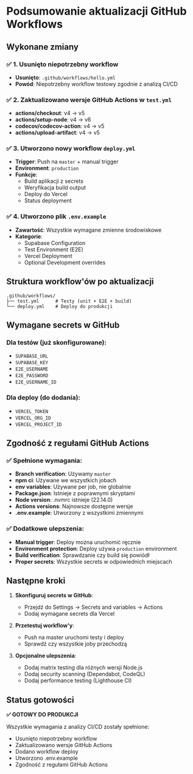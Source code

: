 # Podsumowanie aktualizacji GitHub Workflows

## Wykonane zmiany

### ✅ 1. Usunięto niepotrzebny workflow
- **Usunięto**: `.github/workflows/hello.yml`
- **Powód**: Niepotrzebny workflow testowy zgodnie z analizą CI/CD

### ✅ 2. Zaktualizowano wersje GitHub Actions w `test.yml`
- **actions/checkout**: v4 → v5
- **actions/setup-node**: v4 → v6  
- **codecov/codecov-action**: v4 → v5
- **actions/upload-artifact**: v4 → v5

### ✅ 3. Utworzono nowy workflow `deploy.yml`
- **Trigger**: Push na `master` + manual trigger
- **Environment**: `production`
- **Funkcje**:
  - Build aplikacji z secrets
  - Weryfikacja build output
  - Deploy do Vercel
  - Status deployment

### ✅ 4. Utworzono plik `.env.example`
- **Zawartość**: Wszystkie wymagane zmienne środowiskowe
- **Kategorie**:
  - Supabase Configuration
  - Test Environment (E2E)
  - Vercel Deployment
  - Optional Development overrides

## Struktura workflow'ów po aktualizacji

```
.github/workflows/
├── test.yml      # Testy (unit + E2E + build)
└── deploy.yml    # Deploy do produkcji
```

## Wymagane secrets w GitHub

### Dla testów (już skonfigurowane):
- `SUPABASE_URL`
- `SUPABASE_KEY`
- `E2E_USERNAME`
- `E2E_PASSWORD`
- `E2E_USERNAME_ID`

### Dla deploy (do dodania):
- `VERCEL_TOKEN`
- `VERCEL_ORG_ID`
- `VERCEL_PROJECT_ID`

## Zgodność z regułami GitHub Actions

### ✅ Spełnione wymagania:
- **Branch verification**: Używamy `master`
- **npm ci**: Używane we wszystkich jobach
- **env variables**: Używane per job, nie globalnie
- **Package.json**: Istnieje z poprawnymi skryptami
- **Node version**: .nvmrc istnieje (22.14.0)
- **Actions versions**: Najnowsze dostępne wersje
- **.env.example**: Utworzony z wszystkimi zmiennymi

### ✅ Dodatkowe ulepszenia:
- **Manual trigger**: Deploy można uruchomić ręcznie
- **Environment protection**: Deploy używa `production` environment
- **Build verification**: Sprawdzanie czy build się powiódł
- **Proper secrets**: Wszystkie secrets w odpowiednich miejscach

## Następne kroki

1. **Skonfiguruj secrets w GitHub**:
   - Przejdź do Settings → Secrets and variables → Actions
   - Dodaj wymagane secrets dla Vercel

2. **Przetestuj workflow'y**:
   - Push na master uruchomi testy i deploy
   - Sprawdź czy wszystkie joby przechodzą

3. **Opcjonalne ulepszenia**:
   - Dodaj matrix testing dla różnych wersji Node.js
   - Dodaj security scanning (Dependabot, CodeQL)
   - Dodaj performance testing (Lighthouse CI)

## Status gotowości

**✅ GOTOWY DO PRODUKCJI**

Wszystkie wymagania z analizy CI/CD zostały spełnione:
- Usunięto niepotrzebny workflow
- Zaktualizowano wersje GitHub Actions
- Dodano workflow deploy
- Utworzono .env.example
- Zgodność z regułami GitHub Actions
